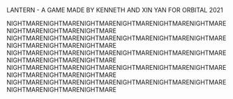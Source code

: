 LANTERN - A GAME MADE BY KENNETH AND XIN YAN FOR ORBITAL 2021

NIGHTMARENIGHTMARENIGHTMARENIGHTMARENIGHTMARENIGHTMARENIGHTMARENIGHTMARENIGHTMARE
NIGHTMARENIGHTMARENIGHTMARENIGHTMARENIGHTMARENIGHTMARENIGHTMARENIGHTMARENIGHTMARE
NIGHTMARENIGHTMARENIGHTMARENIGHTMARENIGHTMARENIGHTMARENIGHTMARENIGHTMARENIGHTMARE
NIGHTMARENIGHTMARENIGHTMARENIGHTMARENIGHTMARENIGHTMARENIGHTMARENIGHTMARENIGHTMARE
NIGHTMARENIGHTMARENIGHTMARENIGHTMARENIGHTMARENIGHTMARENIGHTMARENIGHTMARENIGHTMARE
